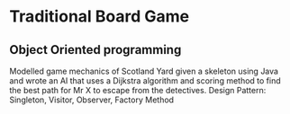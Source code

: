 # Traditional Board Game
## Object Oriented programming
Modelled game mechanics of Scotland Yard given a skeleton using Java and wrote an AI that uses a Dijkstra algorithm and scoring method to find the best path for Mr X to escape from the detectives.
Design Pattern: Singleton, Visitor, Observer, Factory Method
